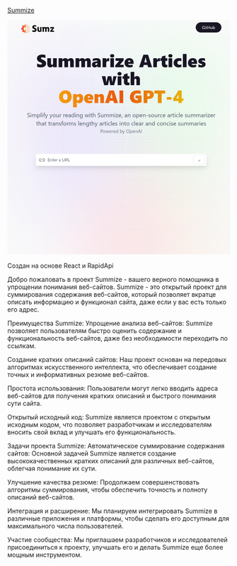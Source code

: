 [Summize](https://articles-summary-rtk-tailwind-rapid.netlify.app/)

![Desktop preview](public/desktop.png)

Создан на основе React и RapidApi

Добро пожаловать в проект Summize - вашего верного помощника в упрощении понимания веб-сайтов. Summize - это открытый проект для суммирования содержания веб-сайтов, который позволяет вкратце описать информацию и функционал сайта, даже если у вас есть только его адрес.

Преимущества Summize:
Упрощение анализа веб-сайтов: Summize позволяет пользователям быстро оценить содержание и функциональность веб-сайтов, даже без необходимости переходить по ссылкам.

Создание кратких описаний сайтов: Наш проект основан на передовых алгоритмах искусственного интеллекта, что обеспечивает создание точных и информативных резюме веб-сайтов.

Простота использования: Пользователи могут легко вводить адреса веб-сайтов для получения кратких описаний и быстрого понимания сути сайта.

Открытый исходный код: Summize является проектом с открытым исходным кодом, что позволяет разработчикам и исследователям вносить свой вклад и улучшать его функциональность.

Задачи проекта Summize:
Автоматическое суммирование содержания сайтов: Основной задачей Summize является создание высококачественных кратких описаний для различных веб-сайтов, облегчая понимание их сути.

Улучшение качества резюме: Продолжаем совершенствовать алгоритмы суммирования, чтобы обеспечить точность и полноту описаний веб-сайтов.

Интеграция и расширение: Мы планируем интегрировать Summize в различные приложения и платформы, чтобы сделать его доступным для максимального числа пользователей.

Участие сообщества: Мы приглашаем разработчиков и исследователей присоединиться к проекту, улучшать его и делать Summize еще более мощным инструментом.